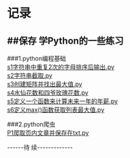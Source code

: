 # 记录
##保存 学Python的一些练习  
-------------------------    
###1.python编程基础  
[s1字符串中重复2次的字母排序后输出.py](/blob/master/s1字符串中重复2次的字母排序后输出.py)  
[s2字符串截取.py](/blob/master/s2字符串截取.py)  
[s3创建矩阵并找出最大值.py](/blob/master/s3创建矩阵并找出最大值.py)  
[s4水仙花数和四爷玫瑰花数.py](/blob/master/s4水仙花数和四爷玫瑰花数.py)  
[s5定义一个函数来计算未来一年的年薪.py](/blob/master/s5定义一个函数来计算未来一年的年薪.py)  
[s6定义max()函数获取列表最大值.py](/blob/master/s6定义max()函数获取列表最大值.py)  
  
###2.python爬虫   
[P1爬取页内文章并保存在txt.py](/blob/master/P1爬取页内文章并保存在txt.py)  

------待  续-------------
   
